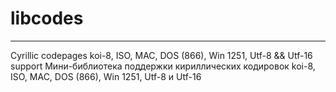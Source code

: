 # libcodes
---
Cyrillic codepages koi-8, ISO, MAC, DOS (866), Win 1251, Utf-8 && Utf-16 support
Мини-библиотека поддержки кириллических кодировок koi-8, ISO, MAC, DOS (866), Win 1251, Utf-8 и Utf-16